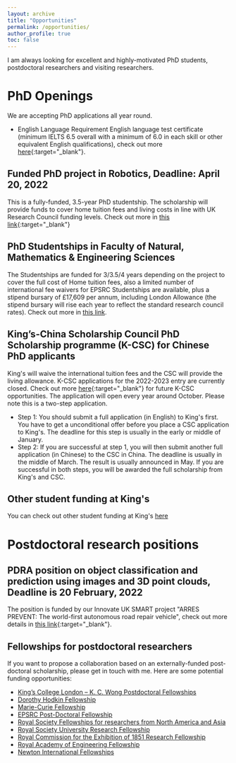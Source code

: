 ```yaml
---
layout: archive
title: "Opportunities"
permalink: /opportunities/
author_profile: true
toc: false
---
```


I am always looking for excellent and highly-motivated PhD students, postdoctoral researchers and visiting researchers. 

<!-- {% include toc %} -->

# PhD Openings
We are accepting PhD applications all year round.
* English Language Requirement
English language test certificate (minimum IELTS 6.5 overall with a minimum of 6.0 in each skill or other equivalent English qualifications), check out more [here](https://www.kcl.ac.uk/study/postgraduate-taught/how-to-apply/entry-requirements/english-language-requirements){:target="_blank"}.
## Funded PhD project in Robotics, Deadline: April 20, 2022
This is a fully-funded, 3.5-year PhD studentship. The scholarship will provide funds to cover home tuition fees and living costs in line with UK Research Council funding levels. Check out more in [this link](https://www.findaphd.com/phds/project/robotic-manipulation-with-vision-and-touching-sensing/?p138575){:target="_blank"}
## PhD Studentships in Faculty of Natural, Mathematics & Engineering Sciences
The Studentships are funded for 3/3.5/4 years depending on the project to cover the full cost of Home tuition fees, also a limited number of international fee waivers for EPSRC Studentships are available, plus a stipend bursary of £17,609 per annum, including London Allowance (the stipend bursary will rise each year to reflect the standard research council rates). Check out more in [this link](https://www.timeshighereducation.com/unijobs/listing/280113/kings-college-london-phd-studentships-in-faculty-of-natural-mathematics-and-engineering-sciences/?LinkSource=PremiumListing).
## King’s-China Scholarship Council PhD Scholarship programme (K-CSC) for Chinese PhD applicants 
King's will waive the international tuition fees and the CSC will provide the living allowance.
K-CSC applications for the 2022-2023 entry are currently closed. Check out more [here](https://www.kcl.ac.uk/study-legacy/funding/kings-china-scholarship-council-phd-scholarship-programme-k-csc){:target="_blank"} for future K-CSC opportunities. 
The application will open every year around October. Please note this is a two-step application. 
* Step 1: You should submit a full application (in English) to King's first. You have to get a unconditional offer before you place a CSC application to King's. The deadline for this step is usually in the early or middle of January. 
* Step 2: If you are successful at step 1, you will then submit another full application (in Chinese) to the CSC in China. The deadline is usually in the middle of March. The result is usually announced in May.
If you are successful in both steps, you will be awarded the full scholarship from King's and CSC.
## Other student funding at King's
You can check out other student funding at King's [here](https://www.kcl.ac.uk/study-legacy/postgraduate/fees-and-funding/student-funding) 


# Postdoctoral research positions
## PDRA position on object classification and prediction using images and 3D point clouds, Deadline is 20 February, 2022 
The position is funded by our Innovate UK SMART project "ARRES PREVENT: The world-first autonomous road repair vehicle", check out more details in [this link](https://jobs.kcl.ac.uk/gb/en/job/040571/Research-Associate){:target="_blank"}.

## Fellowships for postdoctoral researchers
If you want to propose a collaboration based on an externally-funded post-doctoral scholarship, please get in touch with me. Here are some potential funding opportunities:
* [King’s College London – K. C. Wong Postdoctoral Fellowships](https://documentcloud.adobe.com/link/review?uri=urn%3Aaaid%3Ascds%3AUS%3A9a09c36e-feb8-302c-8d95-3e5ecee52b0e#pageNum=1)
* [Dorothy Hodkin Fellowship](https://royalsociety.org/grants-schemes-awards/grants/dorothy-hodgkin-fellowship/) 
* [Marie-Curie Fellowship](http://ec.europa.eu/research/mariecurieactions/)
* [EPSRC Post-Doctoral Fellowship](https://epsrc.ukri.org/skills/fellows/areas/)
* [Royal Society Fellowships for researchers from North America and Asia](http://www.scholarshippost.com/scholarships/royal-society-fellowships/)
* [Royal Society University Research Fellowship](https://royalsociety.org/grants/schemes/university-research/)
* [Royal Commission for the Exhibition of 1851 Research Fellowship](http://www.royalcommission1851.org.uk/awards/?award=research)
* [Royal Academy of Engineering Fellowship](http://www.raeng.org.uk/grants-and-prizes/support-for-research/research-fellowships/raeng-research-fellowship)
* [Newton International Fellowships](https://royalsociety.org/grants-schemes-awards/grants/newton-international/)
